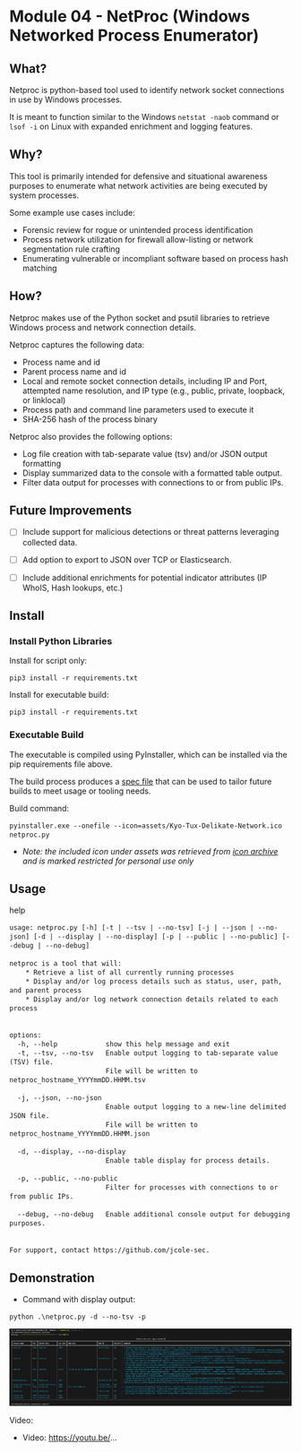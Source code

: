 # Module 04 - NetProc (Windows Networked Process Enumerator)

## What?

Netproc is python-based tool used to identify network socket connections in use by Windows processes. 

It is meant to function similar to the Windows `netstat -naob` command or `lsof -i` on Linux with expanded enrichment and logging features.


## Why?

This tool is primarily intended for defensive and situational awareness purposes to enumerate what network activities are being executed by system processes.

Some example use cases include:
- Forensic review for rogue or unintended process identification
- Process network utilization for firewall allow-listing or network segmentation rule crafting
- Enumerating vulnerable or incompliant software based on process hash matching

## How?

Netproc makes use of the Python socket and psutil libraries to retrieve Windows process and network connection details.

Netproc captures the following data:
- Process name and id
- Parent process name and id
- Local and remote socket connection details, including IP and Port, attempted name resolution, and IP type (e.g., public, private, loopback, or linklocal)
- Process path and command line parameters used to execute it
- SHA-256 hash of the process binary

Netproc also provides the following options:
- Log file creation with tab-separate value (tsv) and/or JSON output formatting
- Display summarized data to the console with a formatted table output.
- Filter data output for processes with connections to or from public IPs.


## Future Improvements

- [ ] Include support for malicious detections or threat patterns leveraging collected data.
- [ ] Add option to export to JSON over TCP or Elasticsearch.
- [ ] Include additional enrichments for potential indicator attributes (IP WhoIS, Hash lookups, etc.)


## Install


### Install Python Libraries

Install for script only:
```
pip3 install -r requirements.txt
```

Install for executable build:
```
pip3 install -r requirements.txt
```


### Executable Build

The executable is compiled using PyInstaller, which can be installed via the pip requirements file above. 

The build process produces a [spec file](https://github.com/jcole-sec/CSC-842/blob/main/Module%2004%20-%20Netproc/netproc.spec) that can be used to tailor future builds to meet usage or tooling needs.


Build command:
```
pyinstaller.exe --onefile --icon=assets/Kyo-Tux-Delikate-Network.ico netproc.py
```
- _Note: the included icon under assets was retrieved from [icon archive](https://www.iconarchive.com/show/delikate-icons-by-kyo-tux/network-icon.html) and is marked restricted for personal use only_

## Usage

help
```
usage: netproc.py [-h] [-t | --tsv | --no-tsv] [-j | --json | --no-json] [-d | --display | --no-display] [-p | --public | --no-public] [--debug | --no-debug]

netproc is a tool that will:
    * Retrieve a list of all currently running processes
    * Display and/or log process details such as status, user, path, and parent process
    * Display and/or log network connection details related to each process


options:
  -h, --help            show this help message and exit
  -t, --tsv, --no-tsv   Enable output logging to tab-separate value (TSV) file.
                        File will be written to netproc_hostname_YYYYmmDD.HHMM.tsv

  -j, --json, --no-json
                        Enable output logging to a new-line delimited JSON file.
                        File will be written to netproc_hostname_YYYYmmDD.HHMM.json

  -d, --display, --no-display
                        Enable table display for process details.

  -p, --public, --no-public
                        Filter for processes with connections to or from public IPs.

  --debug, --no-debug   Enable additional console output for debugging purposes.


For support, contact https://github.com/jcole-sec.
```

## Demonstration

- Command with display output:
```
python .\netproc.py -d --no-tsv -p
```
![screenshot](assets/demo-netproc-1.png)

Video:


- Video: https://youtu.be/...
